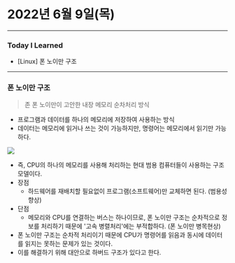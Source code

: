 # 2022년 6월 9일(목)

---

### Today I Learned 

- [Linux] 폰 노이만 구조 

---

### 폰 노이만 구조 

> 존 폰 노이만이 고안한 내장 메모리 순차처리 방식

- 프로그램과 데이터를 하나의 메모리에 저장하여 사용하는 방식 
- 데이터는 메모리에 읽거나 쓰는 것이 가능하지만, 명령어는 메모리에서 읽기만 가능하다.

![](https://camo.githubusercontent.com/0a5c4bfb15107785cccde00a399ae3205dca7c4d9b14ffa44d0e4dce30d8241f/68747470733a2f2f75706c6f61642e77696b696d656469612e6f72672f77696b6970656469612f636f6d6d6f6e732f652f65352f566f6e5f4e65756d616e6e5f4172636869746563747572652e737667)

- 즉, CPU의 하나의 메모리를 사용해 처리하는 현대 범용 컴퓨터들이 사용하는 구조 모델이다.
- 장점
  - 하드웨어를 재배치할 필요없이 프로그램(소프트웨어)만 교체하면 된다. (범용성 향상)
- 단점
  - 메모리와 CPU를 연결하는 버스는 하나이므로, 폰 노이만 구조는 순차적으로 정보를 처리하기 때문에 '고속 병렬처리'에는 부적합하다. (폰 노이만 병목현상)
- 폰 노이만 구조는 순차적 처리이기 때문에 CPU가 명령어를 읽음과 동시에 데이터를 읽지는 못하는 문제가 있는 것이다.
- 이를 해결하기 위해 대안으로 하버드 구조가 있다고 한다. 